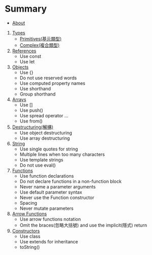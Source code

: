 # Summary

- [About](./README.md)
1. [Types](./types/types.md)
    * [Primitives(基元類型)](./types/primitives/primitives.md)
    * [Complex(複合類型)](./types/complex/complex.md)
2. [References](./references/references.md)
    * Use const
    * Use let
3. [Objects](./objects/objects.md)
    * Use {}
    * Do not use reserved words
    * Use computed property names
    * Use shorthand
    * Group shorthand
4. [Arrays](./arrays/arrays.md)
    * Use []
    * Use push()
    * Use spread operator ...
    * Use from()
5. [Destructuring(解構)](./destructuring/destructuring.md)
    * Use object destructuring
    * Use array destructuring
6. [String](./string/string.md)
    * Use single quotes for string
    * Multiple lines when too many characters
    * Use template strings
    * Do not use eval()
7. [Functions](./functions/functions.md)
    * Use function declarations
    * Do not declare functions in a non-function block
    * Never name a parameter arguments
    * Use default parameter syntax
    * Never use the Function constructor
    * Spacing
    * Never mutate parameters
8. [Arrow Functions](./arrowFunctions/arrowFunctions.md)
    * Use arrow functions notation
    * Omit the braces(忽略大括號) and use the implicit(隱式) return
9. [Constructors](./constructors/constructors.md)
    * Use class
    * Use extends for inheritance
    * toString()